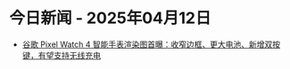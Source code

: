 # 今日新闻 - 2025年04月12日
- [谷歌 Pixel Watch 4 智能手表渲染图首曝：收窄边框、更大电池、新增双按键，有望支持无线充电](https://www.ithome.com/0/844/719.htm)
